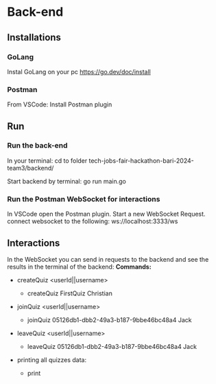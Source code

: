 # Back-end

## Installations

### GoLang
Instal GoLang on your pc https://go.dev/doc/install

### Postman
From VSCode: Install Postman plugin


## Run
### Run the back-end
In your terminal:
    cd to folder tech-jobs-fair-hackathon-bari-2024-team3/backend/

Start backend by terminal: 
    go run main.go

### Run the Postman WebSocket for interactions
In VSCode open the Postman plugin.
Start a new WebSocket Request.
connect websocket to the following:
    ws://localhost:3333/ws

## Interactions

In the WebSocket you can send in requests to the backend and see the results in the terminal of the backend:
__Commands:__

- createQuiz <quizName> <userId||username>
    - createQuiz FirstQuiz Christian

- joinQuiz <quizId> <userId||username>
    - joinQuiz 05126db1-dbb2-49a3-b187-9bbe46bc48a4 Jack

- leaveQuiz <quizId> <userId||username>
    - leaveQuiz 05126db1-dbb2-49a3-b187-9bbe46bc48a4 Jack

- printing all quizzes data:
    - print
